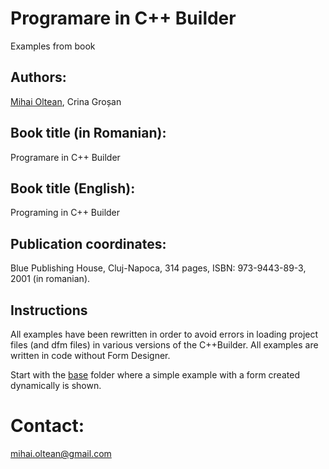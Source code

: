 # Programare in C++ Builder
Examples from book

## Authors: 
[Mihai Oltean](https://mihaioltean.github.io), Crina Groșan

## Book title (in Romanian):
Programare in C++ Builder

## Book title (English):
Programing in C++ Builder

## Publication coordinates:
Blue Publishing House, Cluj-Napoca, 314 pages, ISBN: 973-9443-89-3, 2001 (in romanian).

## Instructions
All examples have been rewritten in order to avoid errors in loading project files (and dfm files) in various versions of the C++Builder.
All examples are written in code without Form Designer.

Start with the [base](base) folder where a simple example with a form created dynamically is shown.


# Contact: 
mihai.oltean@gmail.com